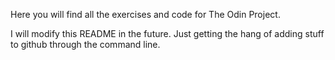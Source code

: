 Here you will find all the exercises and code for 
The Odin Project.

I will modify this README in the future. Just getting
the hang of adding stuff to github through the command line.
